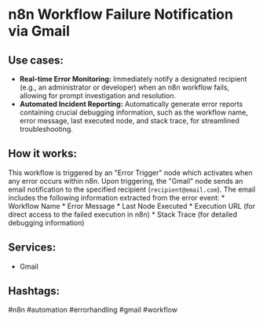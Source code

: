 # n8n Workflow Failure Notification via Gmail

## Use cases:

*   **Real-time Error Monitoring:** Immediately notify a designated recipient (e.g., an administrator or developer) when an n8n workflow fails, allowing for prompt investigation and resolution.
*   **Automated Incident Reporting:** Automatically generate error reports containing crucial debugging information, such as the workflow name, error message, last executed node, and stack trace, for streamlined troubleshooting.

## How it works:

This workflow is triggered by an "Error Trigger" node which activates when any error occurs within n8n. Upon triggering, the "Gmail" node sends an email notification to the specified recipient (`recipient@email.com`). The email includes the following information extracted from the error event:
    *   Workflow Name
    *   Error Message
    *   Last Node Executed
    *   Execution URL (for direct access to the failed execution in n8n)
    *   Stack Trace (for detailed debugging information)

## Services:

*   Gmail

## Hashtags:

#n8n #automation #errorhandling #gmail #workflow
